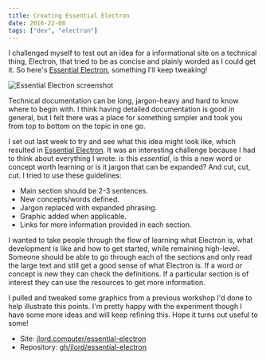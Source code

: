 ```yaml
---
title: Creating Essential Electron
date: 2016-22-08
tags: ["dev", "electron"]
---
```


I challenged myself to test out an idea for a informational site on a technical thing, Electron, that tried to be as concise and plainly worded as I could get it. So here's [Essential Electron](https://jlord.github.io/essential-electron), something I'll keep tweaking!

![Essential Electron screenshot](https://cloud.githubusercontent.com/assets/1305617/17867404/3e699c20-685f-11e6-9303-c98862a0540a.png)

Technical documentation can be long, jargon-heavy and hard to know where to begin with. I think having detailed documentation is good in general, but I felt there was a place for something simpler and took you from top to bottom on the topic in one go.

I set out last week to try and see what this idea might look like, which resulted in [Essential Electron](http://jlord.github.io/essential-electron). It was an interesting challenge because I had to think about everything I wrote: is this _essential_, is this a new word or concept worth learning or is it jargon that can be expanded? And cut, cut, cut. I tried to use these guidelines:

- Main section should be 2-3 sentences.
- New concepts/words defined.
- Jargon replaced with expanded phrasing.
- Graphic added when applicable.
- Links for more information provided in each section.

I wanted to take people through the flow of learning what Electron is, what development is like and how to get started, while remaining high-level. Someone should be able to go through each of the sections and only read the large text and still get a good sense of what Electron is. If a word or concept is new they can check the definitions. If a particular section is of interest they can use the resources to get more information.

I pulled and tweaked some graphics from a previous workshop I'd done to help illustrate this points. I'm pretty happy with the experiment though I have some more ideas and will keep refining this. Hope it turns out useful to some!

- Site: [jlord.computer/essential-electron](https://jlord.github.io/essential-electron)
- Repository: [gh/jlord/essential-electron](https://github.com/jlord/essential-electron)
